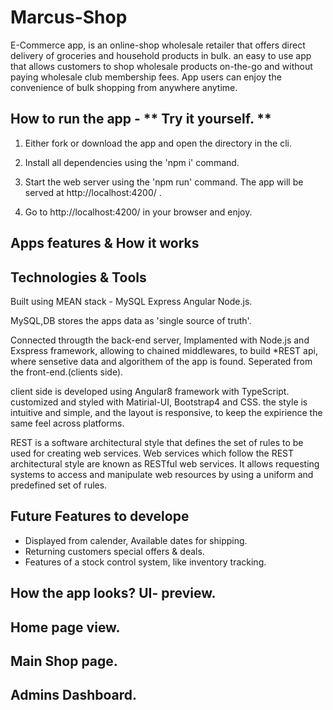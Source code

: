 # Marcus-Shop
E-Commerce app, is an online-shop wholesale retailer that offers direct delivery of groceries and household products in bulk.  an easy to use app that allows customers to shop wholesale products on-the-go and without paying wholesale club membership fees. App users can enjoy the convenience of bulk shopping from anywhere anytime.

## How to run the app - ** Try it yourself. **
1.  Either fork or download the app and open the directory in the cli.

2.  Install all dependencies using the 'npm i' command.
  
  
3.  Start the web server using the 'npm run' command.
    The app will be served at http://localhost:4200/ .

4.  Go to http://localhost:4200/ in your browser and enjoy.





## Apps features & How it works


## Technologies & Tools
Built using MEAN stack - MySQL Express Angular Node.js.

MySQL,DB stores the apps data as 'single source of truth'.

Connected througth the back-end server, 
Implamented with Node.js and Exspress framework, allowing to chained middlewares, to 
build *REST api,
where sensetive data and algorithem of the app is found. Seperated from the front-end.(clients side).

client side is developed using Angular8 framework with TypeScript.
customized and styled with Matirial-UI, Bootstrap4 and CSS.
the style is intuitive and simple, and the layout is responsive,
to keep the expirience the same feel across platforms. 

REST is a software architectural style that defines the set of rules to be used for creating web services. Web services which follow the REST architectural style are known as RESTful web services. It allows requesting systems to access and manipulate web resources by using a uniform and predefined set of rules.


## Future Features to develope
- Displayed from calender, Available dates for shipping.
- Returning customers special offers & deals.
- Features of a stock control system, like inventory tracking.

## How the app looks? UI- preview.

## Home page view.

## Main Shop page.

## Admins Dashboard.
